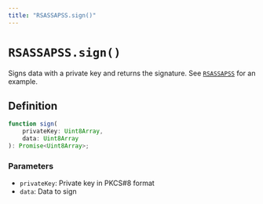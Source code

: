 ```yaml
---
title: "RSASSAPSS.sign()"
---
```


# `RSASSAPSS.sign()`

Signs data with a private key and returns the signature. See [`RSASSAPSS`](/reference/crypto/RSASSAPSS) for an example.

## Definition

```ts
function sign(
	privateKey: Uint8Array,
	data: Uint8Array
): Promise<Uint8Array>;
```

### Parameters

- `privateKey`: Private key in PKCS#8 format
- `data`: Data to sign
